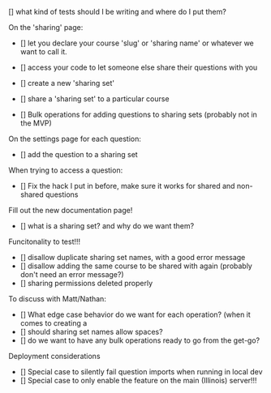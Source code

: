 

[] what kind of tests should I be writing and where do I put them?

On the 'sharing' page:
- [] let you declare your course 'slug' or 'sharing name' or whatever we want to call it.
- [] access your code to let someone else share their questions with you

- [] create a new 'sharing set'
- [] share a 'sharing set' to a particular course
- [] Bulk operations for adding questions to sharing sets (probably not in the MVP)

On the settings page for each question:
- [] add the question to a sharing set


When trying to access a question:
- [] Fix the hack I put in before, make sure it works for shared and non-shared questions


Fill out the new documentation page!
- [] what is a sharing set? and why do we want them?



Funcitonality to test!!!
- [] disallow duplicate sharing set names, with a good error message
- [] disallow adding the same course to be shared with again (probably don't need an error message?)
- [] sharing permissions deleted properly



To discuss with Matt/Nathan:
- [] What edge case behavior do we want for each operation? (when it comes to creating a
- [] should sharing set names allow spaces?
- [] do we want to have any bulk operations ready to go from the get-go?


Deployment considerations
- [] Special case to silently fail question imports when running in local dev
- [] Special case to only enable the feature on the main (Illinois) server!!!